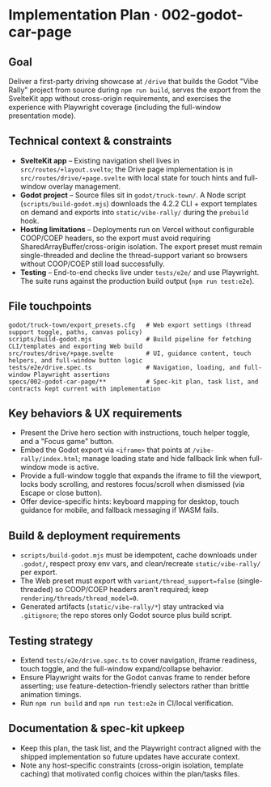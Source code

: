 # Implementation Plan · 002-godot-car-page

## Goal
Deliver a first-party driving showcase at `/drive` that builds the Godot "Vibe Rally" project from source during `npm run build`, serves the export from the SvelteKit app without cross-origin requirements, and exercises the experience with Playwright coverage (including the full-window presentation mode).

## Technical context & constraints
- **SvelteKit app** – Existing navigation shell lives in `src/routes/+layout.svelte`; the Drive page implementation is in `src/routes/drive/+page.svelte` with local state for touch hints and full-window overlay management.
- **Godot project** – Source files sit in `godot/truck-town/`. A Node script (`scripts/build-godot.mjs`) downloads the 4.2.2 CLI + export templates on demand and exports into `static/vibe-rally/` during the `prebuild` hook.
- **Hosting limitations** – Deployments run on Vercel without configurable COOP/COEP headers, so the export must avoid requiring SharedArrayBuffer/cross-origin isolation. The export preset must remain single-threaded and decline the thread-support variant so browsers without COOP/COEP still load successfully.
- **Testing** – End-to-end checks live under `tests/e2e/` and use Playwright. The suite runs against the production build output (`npm run test:e2e`).

## File touchpoints
```
godot/truck-town/export_presets.cfg   # Web export settings (thread support toggle, paths, canvas policy)
scripts/build-godot.mjs               # Build pipeline for fetching CLI/templates and exporting Web build
src/routes/drive/+page.svelte         # UI, guidance content, touch helpers, and full-window button logic
tests/e2e/drive.spec.ts               # Navigation, loading, and full-window Playwright assertions
specs/002-godot-car-page/**           # Spec-kit plan, task list, and contracts kept current with implementation
```

## Key behaviors & UX requirements
- Present the Drive hero section with instructions, touch helper toggle, and a "Focus game" button.
- Embed the Godot export via `<iframe>` that points at `/vibe-rally/index.html`; manage loading state and hide fallback link when full-window mode is active.
- Provide a full-window toggle that expands the iframe to fill the viewport, locks body scrolling, and restores focus/scroll when dismissed (via Escape or close button).
- Offer device-specific hints: keyboard mapping for desktop, touch guidance for mobile, and fallback messaging if WASM fails.

## Build & deployment requirements
- `scripts/build-godot.mjs` must be idempotent, cache downloads under `.godot/`, respect proxy env vars, and clean/recreate `static/vibe-rally/` per export.
- The Web preset must export with `variant/thread_support=false` (single-threaded) so COOP/COEP headers aren't required; keep `rendering/threads/thread_model=0`.
- Generated artifacts (`static/vibe-rally/*`) stay untracked via `.gitignore`; the repo stores only Godot source plus build script.

## Testing strategy
- Extend `tests/e2e/drive.spec.ts` to cover navigation, iframe readiness, touch toggle, and the full-window expand/collapse behavior.
- Ensure Playwright waits for the Godot canvas frame to render before asserting; use feature-detection-friendly selectors rather than brittle animation timings.
- Run `npm run build` and `npm run test:e2e` in CI/local verification.

## Documentation & spec-kit upkeep
- Keep this plan, the task list, and the Playwright contract aligned with the shipped implementation so future updates have accurate context.
- Note any host-specific constraints (cross-origin isolation, template caching) that motivated config choices within the plan/tasks files.
